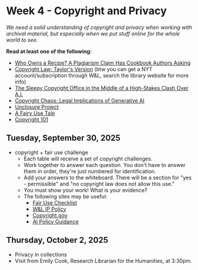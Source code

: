 # Week 4 - Copyright and Privacy

*We need a solid understanding of copyright and privacy when working with archival material, but especially when we put stuff online for the whole world to see.*

**Read at least one of the following:**

* [Who Owns a Recipe? A Plagiarism Claim Has Cookbook Authors Asking](https://www.nytimes.com/2021/11/29/dining/recipe-theft-cookbook-plagiarism.html?smid=url-share)
* [Copyright Law: Taylor's Version](https://wjlta.com/2023/03/07/copyright-law-taylors-version/) (btw you can get a NYT account/subscription through W&L, search the library website for more info)
* [The Sleepy Copyright Office in the Middle of a High-Stakes Clash Over A.I.](https://www.nytimes.com/2024/01/25/technology/ai-copyright-office-law.html)
* [Copyright Chaos: Legal Implications of Generative AI](https://www.bloomberglaw.com/external/document/XDDQ1PNK000000/copyrights-professional-perspective-copyright-chaos-legal-implic)
* [Unclosure Project](https://unclosure.scholarslab.org/About/)
* [A Fairy Use Tale](https://youtu.be/CJn_jC4FNDo)
* [Copyright 101](https://guides.library.cornell.edu/copyright/copyright-101)



## Tuesday, September 30, 2025

* copyright + fair use challenge 
    * Each table will receive a set of copyright challenges. 
    * Work together to answer each question. You don't have to answer them in order, they're just numbered for identification.
    * Add your answers to the whiteboard. There will be a section for "yes - permissible" and "no copyright law does not allow this use."
    * You must show your work! What is your evidence? 
    * The following sites may be useful:
        * [Fair Use Checklist](https://guides.library.cornell.edu/ld.php?content_id=63936868)
        * [W&L IP Policy](https://my.wlu.edu/general-counsel/code-of-policies/copyright-and-other-intellectual-property-issues/intellectual-property)
        * [Copyright.gov](https://www.copyright.gov/title17/)
        * [AI Policy Guidance](https://www.copyright.gov/ai/ai_policy_guidance.pdf)


## Thursday, October 2, 2025

* Privacy in collections 
* Visit from Emily Cook, Research Librarian for the Humanities, at 3:30pm. 


